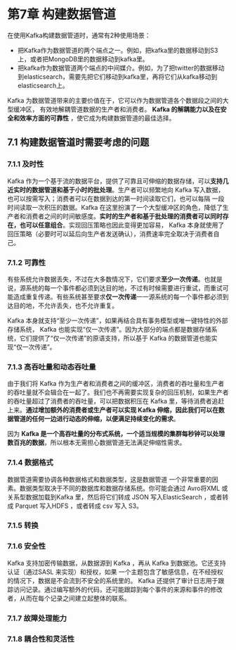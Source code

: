 # 第7章 构建数据管道

在使用Kafka构建数据管道时，通常有2种使用场景：

- 把Kafka作为数据管道的两个端点之一。例如，把kafka里的数据移动到S3上，或者把MongoDB里的数据移动到kafka里。
- 把kafka作为数据管道两个端点的中间媒介。例如，为了把twitter的数据移动到elasticsearch，需要先把它们移动到kafka里，再将它们从kafka移动到elasticsearch上。

Kafka 为数据管道带来的主要价值在于，它可以作为数据管道各个数据段之间的大型缓冲区， 有效地解耦管道数据的生产者和消费者。 **Kafka 的解耦能力以及在安全和效率方面的可靠性** ，使它成为构建数据管道的最佳选择。

## 7.1 构建数据管道时需要考虑的问题

### 7.1.1 及时性

Kafka 作为一个基于流的数据平台，提供了可靠且可伸缩的数据存储，可以**支持几近实时的数据管道和基于小时的批处理**。生产者可以频繁地向 Kafka 写入数据，也可以按需写入；消费者可以在数据到达的第一时间读取它们，也可以每隔 一段时间读取一次积压的数据。Kafka 在这里扮演了一个大型缓冲区的角色，降低了生产者和消费者之间的时间敏感度。**实时的生产者和基于批处理的消费者可以同时存在，也可以任意组合**。实现回压策略也因此变得更加容易， Kafka 本身就使用了回压策略（必要时可以延后向生产者发送确认），消费速率完全取决于消费者自己。

### 7.1.2 可靠性

有些系统允许数据丢失，不过在大多数情况下，它们要求**至少一次传递**。也就是说，源系统的每一个事件都必须到达目的地，不过有时候需要进行重试，而重试可能造成重复传递。有些系统甚至要求**仅一次传递**一一源系统的每一个事件都必须到达目的地，不允许丢失，也不允许重复。

Kafka 本身就支持“至少一次传递”，如果再结合具有事务模型或唯一键特性的外部存储系统， Kafka 也能实现“仅一次传递”。因为大部分的端点都是数据存储系统，它们提供了“仅一次传递”的原语支持，所以基于 Kafka 的数据管道也能实现“仅一次传递”。

### 7.1.3 高吞吐量和动态吞吐量

由于我们将 Kafka 作为生产者和消费者之间的缓冲区，消费者的吞吐量和生产者的吞吐量就不会辑合在一起了。我们也不再需要实现复杂的回压机制，如果生产者的吞吐量超过了消费者的吞吐量，可以把数据积压在 Kafka 里，等待消费者追赶上来。**通过增加额外的消费者或生产者可以实现 Kafka 伸缩，因此我们可以在数据管道的任何一边进行动态的伸缩，以便满足持续变化的需求**。

因为 **Kafka 是一个高吞吐量的分布式系统，一个适当规模的集群每秒钟可以处理数百兆的数据**，所以根本无需担心数据管道无法满足伸缩性需求。

### 7.1.4 数据格式

数据管道需要协调各种数据格式和数据类型，这是数据管道 一个非常重要的因素。数据类型取决于不同的数据库和数据存储系统。你可能会通过 Avro将XML 或关系型数据加载到Kafka 里，然后将它们转成 JSON 写入ElasticSearch ，或者转成 Parquet 写入HDFS ，或者转成 csv 写入 S3。

### 7.1.5 转换

### 7.1.6 安全性

Kafka 支持加密传输数据，从数据源到 Kafka ，再从 Kafka 到数据池。它还支持认证（通过SASL 来实现）和授权，如果 一个主题包含了敏感信息，在不经授权的情况下，数据是不会流到不安全的系统里的。 Kafka 还提供了审计日志用于跟踪访问记录。通过编写额外的代码，还可能跟踪到每个事件的来源和事件的修改者，从而在每个记录之间建立起整体的联系。

### 7.1.7 故障处理能力

### 7.1.8 耦合性和灵活性

